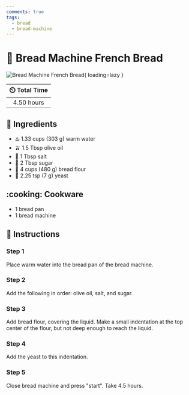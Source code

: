 ```yaml
---
comments: true
tags:
  - bread
  - bread-machine
---
```

# :bread: Bread Machine French Bread

![Bread Machine French Bread](../assets/images/bread-machine-french-bread.jpg){ loading=lazy }

| :timer_clock: Total Time |
|:-----------------------: |
| 4.50 hours |

## :salt: Ingredients

- :hotsprings: 1.33 cups (303 g) warm water
- :olive: 1.5 Tbsp olive oil
- :salt: 1 Tbsp salt
- :candy: 2 Tbsp sugar
- :ear_of_rice: 4 cups (480 g) bread flour
- :microbe: 2.25 tsp (7 g) yeast

## :cooking: Cookware

- 1 bread pan
- 1 bread machine

## :pencil: Instructions

### Step 1

Place warm water into the bread pan of the bread machine.

### Step 2

Add the following in order: olive oil, salt, and sugar.

### Step 3

Add bread flour, covering the liquid. Make a small indentation at the top center of the flour, but not deep enough to reach
the liquid.

### Step 4

Add the yeast to this indentation.

### Step 5

Close bread machine and press "start". Take 4.5 hours.

